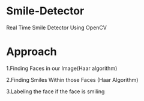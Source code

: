 # Smile-Detector

Real Time Smile Detector Using OpenCV 

# Approach 


1.Finding Faces in our Image(Haar algorithm)

2.Finding Smiles Within those Faces (Haar Algorithm)

3.Labeling the face if the face is smiling

